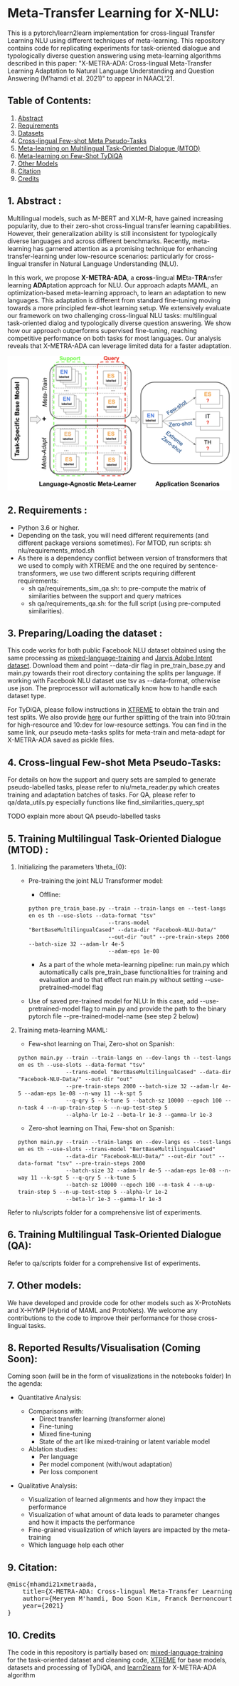 # Meta-Transfer Learning for X-NLU:

This is a pytorch/learn2learn implementation for cross-lingual Transfer Learning NLU using different techniques of meta-learning. This repository contains code for replicating experiments for task-oriented dialogue and typologically diverse question answering using meta-learning algorithms described in this paper: "X-METRA-ADA: Cross-lingual Meta-Transfer Learning Adaptation to Natural Language Understanding and Question Answering (M'hamdi et al. 2021)" to appear in NAACL'21.    

## Table of Contents:

1. [Abstract](#abstract)
2. [Requirements](#requirements)
3. [Datasets](#datasets)
4. [Cross-lingual Few-shot Meta Pseudo-Tasks](#metatasks)
5. [Meta-learning on Multilingual Task-Oriented Dialogue (MTOD)](#mtod)
6. [Meta-learning on Few-Shot TyDiQA](#qa)
7. [Other Models](#other)
8. [Citation](#citation)
9. [Credits](#credits)


## 1. Abstract <a name="abstract"></a>:

Multilingual models, such as M-BERT and XLM-R, have gained increasing popularity, due to their zero-shot cross-lingual transfer learning capabilities. However, their generalization ability is still inconsistent for typologically diverse languages and across different benchmarks. Recently, meta-learning has garnered attention as a promising technique for enhancing transfer-learning under low-resource scenarios: particularly for cross-lingual transfer in Natural Language Understanding (NLU).

In this work, we propose **X-METRA-ADA**, a **cross**-lingual **ME**ta-**TRA**nsfer learning **ADA**ptation approach for NLU. Our approach adapts MAML, an optimization-based meta-learning approach, to learn an adaptation to new languages. This adaptation is different from standard fine-tuning moving towards a more principled few-shot learning setup. We extensively evaluate our framework on two challenging cross-lingual NLU tasks: multilingual task-oriented dialog and typologically diverse question answering. We show how our approach outperforms supervised fine-tuning, reaching competitive performance on both tasks for most languages. Our analysis reveals that X-METRA-ADA can leverage limited data for a faster adaptation.

![image](xnluada1.png)

## 2. Requirements <a name="requirements"></a>:

* Python 3.6 or higher.
* Depending on the task, you will need different requirements (and different package versions sometimes). For MTOD, run scripts: sh nlu/requirements_mtod.sh
* As there is a dependency conflict between version of transformers that we used to comply with XTREME and the one required by sentence-transformers, we use two different scripts requiring different requirements:
    * sh qa/requirements_sim_qa.sh: to pre-compute the matrix of similarities between the support and query matrices
    * sh qa/requirements_qa.sh: for the full script (using pre-computed similarities). 

## 3. Preparing/Loading the dataset <a name="datasets"></a>:
This code works for both public Facebook NLU dataset obtained using the same processing as [mixed-language-training](https://github.com/zliucr/mixed-language-training/tree/master/data/nlu/nlu_data) 
and [Jarvis Adobe Intent dataset](https://git.corp.adobe.com/mhamdi/jarvis-multilingual/tree/meryem/data). Download them and
point --data-dir flag in pre_train_base.py and main.py towards their root directory containing the splits per language. 
If working with Facebook NLU dataset use tsv as --data-format, otherwise use json. The preprocessor will automatically
know how to handle each dataset type.

For TyDiQA, please follow instructions in [XTREME](https://github.com/google-research/xtreme) to obtain the train and test splits. We also provide [here](https://drive.google.com/drive/folders/1NcYIU62QhsImxOzzgL3zK3PRWN28pZZz?usp=sharing) our further splitting of the train into 90:train for high-resource and 10:dev for low-resource settings. You can find in the same link, our pseudo meta-tasks splits for meta-train and meta-adapt for X-METRA-ADA saved as pickle files.

## 4. Cross-lingual Few-shot Meta Pseudo-Tasks<a name="metatasks"></a>:
For details on how the support and query sets are sampled to generate pseudo-labelled tasks, please refer to nlu/meta_reader.py which creates training and adaptation batches of tasks. For QA, please refer to qa/data_utils.py especially functions like find_similarities_query_spt

TODO explain more about QA pseudo-labelled tasks
 
## 5. Training Multilingual Task-Oriented Dialogue (MTOD) <a name="mtod"></a>:
1) Initializing the parameters \theta_{0}:
    * Pre-training the joint NLU Transformer model:
        * Offline: 
        ```
        python pre_train_base.py --train --train-langs en --test-langs en es th --use-slots --data-format "tsv"
                                 --trans-model "BertBaseMultilingualCased" --data-dir "Facebook-NLU-Data/"
                                 --out-dir "out" --pre-train-steps 2000 --batch-size 32 --adam-lr 4e-5
                                 --adam-eps 1e-08 
        ```
        * As a part of the whole meta-learning pipeline:
        run main.py which automatically calls pre_train_base functionalities for training and evaluation and to that 
        effect run main.py without setting --use-pretrained-model flag
        
    * Use of saved pre-trained model for NLU:
    In this case, add --use-pretrained-model flag to main.py and provide the path to the binary pytorch file 
    --pre-trained-model-name (see step 2 below)  
    
    
2) Training meta-learning MAML:
    * Few-shot learning on Thai, Zero-shot on Spanish:
    ```
    python main.py --train --train-langs en --dev-langs th --test-langs en es th --use-slots --data-format "tsv" 
                   --trans-model "BertBaseMultilingualCased" --data-dir "Facebook-NLU-Data/" --out-dir "out"
                   --pre-train-steps 2000 --batch-size 32 --adam-lr 4e-5 --adam-eps 1e-08 --n-way 11 --k-spt 5 
                   --q-qry 5 --k-tune 5 --batch-sz 10000 --epoch 100 --n-task 4 --n-up-train-step 5 --n-up-test-step 5 
                   --alpha-lr 1e-2 --beta-lr 1e-3 --gamma-lr 1e-3     
    ```
   
    * Zero-shot learning on Thai, Few-shot on Spanish:
    ```
    python main.py --train --train-langs en --dev-langs es --test-langs en es th --use-slots --trans-model "BertBaseMultilingualCased" 
                   --data-dir "Facebook-NLU-Data/" --out-dir "out" --data-format "tsv" --pre-train-steps 2000 
                   --batch-size 32 --adam-lr 4e-5 --adam-eps 1e-08 --n-way 11 --k-spt 5 --q-qry 5 --k-tune 5 
                   --batch-sz 10000 --epoch 100 --n-task 4 --n-up-train-step 5 --n-up-test-step 5 --alpha-lr 1e-2 
                   --beta-lr 1e-3 --gamma-lr 1e-3          
    ```
    
 Refer to nlu/scripts folder for a comprehensive list of experiments.


 ## 6. Training Multilingual Task-Oriented Dialogue (QA):
 
Refer to qa/scripts folder for a comprehensive list of experiments.

 
## 7. Other models<a name="other"></a>:
We have developed and provide code for other models such as X-ProtoNets and X-HYMP (Hybrid of MAML and ProtoNets). We welcome any contributions to the code to improve their performance for those cross-lingual tasks.

## 8. Reported Results/Visualisation<a name="viz"></a> (Coming Soon):
 
 Coming soon (will be in the form of visualizations in the notebooks folder)
 In the agenda:
 
 * Quantitative Analysis:
     * Comparisons with:
        * Direct transfer learning (transformer alone)
        * Fine-tuning
        * Mixed fine-tuning
        * State of the art like mixed-training or latent variable model
     * Ablation studies:
        * Per language
        * Per model component (with/wout adaptation)
        * Per loss component
        
 * Qualitative Analysis:
    * Visualization of learned alignments and how they impact the performance
    * Visualization of what amount of data leads to parameter changes and how it impacts the performance 
    * Fine-grained visualization of which layers are impacted by the meta-training
    * Which language help each other
## 9. Citation<a name="citation"></a>:
<pre>
@misc{mhamdi21xmetraada,
    title={X-METRA-ADA: Cross-lingual Meta-Transfer Learning Adaptation to Natural Language Understanding and Question Answering},
    author={Meryem M'hamdi, Doo Soon Kim, Franck Dernoncourt, Trung Bui, Xiang Ren and Jonathan May},
    year={2021}
}
</pre>
## 10. Credits<a name="credits"></a>
The code in this repository is partially based on: [mixed-language-training](https://github.com/zliucr/mixed-language-training) for the task-oriented dataset and cleaning code, [XTREME](https://github.com/google-research/xtreme) for base models, datasets and processing of TyDiQA, and [learn2learn](https://github.com/learnables/learn2learn) for X-METRA-ADA algorithm
 